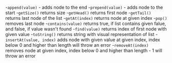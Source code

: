 -`append(value)` - adds node to the end
-`prepend(value)` - adds node to the start
-`getSize()` returns size
-`getHead()` returns first node
-`getTail()` returns last node of the list
-`getAt(index)` returns node at given index
-`pop()` removes last node
-`contains(value)` returns true, if list contains given falue, and false, if value wasn't found
-`find(value)` returns index of first node with given value
-`toString()` returns string with visual representation of list
-`insertAt(value, index)` adds node with given value at given index, index below 0 and higher than length will throw an error
-`removeAt(index)` removes node at given index, index below 0 and higher than length - 1 will throw an error
